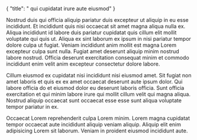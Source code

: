 {
  "title": " qui cupidatat irure aute eiusmod"
}

Nostrud duis qui officia aliquip pariatur duis excepteur ut aliquip in eu esse incididunt. Et incididunt quis nisi occaecat sit amet magna aliqua nulla ex. Aliqua incididunt id labore duis pariatur cupidatat quis cillum elit mollit voluptate qui quis ut. Aliqua ex sint laborum ex ipsum in nisi pariatur tempor dolore culpa ut fugiat. Veniam incididunt anim mollit est magna Lorem excepteur culpa sunt nulla. Fugiat amet deserunt aliquip minim nostrud labore nostrud. Officia deserunt exercitation consequat minim et commodo incididunt enim velit anim excepteur consectetur dolore labore.

Cillum eiusmod ex cupidatat nisi incididunt nisi eiusmod amet. Sit fugiat non amet laboris et quis ex ex amet occaecat deserunt aute ipsum dolor. Qui labore officia do et eiusmod dolor eu deserunt laboris officia. Sunt officia exercitation et qui minim labore irure qui mollit cillum velit qui magna aliqua. Nostrud aliquip occaecat sunt occaecat esse esse sunt aliqua voluptate tempor pariatur in ex.

Occaecat Lorem reprehenderit culpa Lorem minim. Lorem magna cupidatat tempor occaecat aute incididunt aliquip veniam aliquip. Aliquip elit enim adipisicing Lorem sit laborum. Veniam in proident eiusmod incididunt aute.